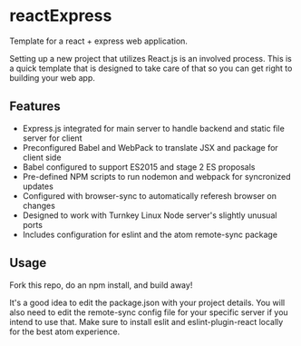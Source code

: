 # reactExpress
Template for a react + express web application.

Setting up a new project that utilizes React.js is an involved process. This is a quick
template that is designed to take care of that so you can get right to building your web
app.

## Features
- Express.js integrated for main server to handle backend and static file server for client
- Preconfigured Babel and WebPack to translate JSX and package for client side
- Babel configured to support ES2015 and stage 2 ES proposals
- Pre-defined NPM scripts to run nodemon and webpack for syncronized updates
- Configured with browser-sync to automatically referesh browser on changes
- Designed to work with Turnkey Linux Node server's slightly unusual ports
- Includes configuration for eslint and the atom remote-sync package

## Usage
Fork this repo, do an npm install, and build away!

It's a good idea to edit the package.json with your project details. You will also need
to edit the remote-sync config file for your specific server if you intend to use that.
Make sure to install eslit and eslint-plugin-react locally for the best atom experience.
